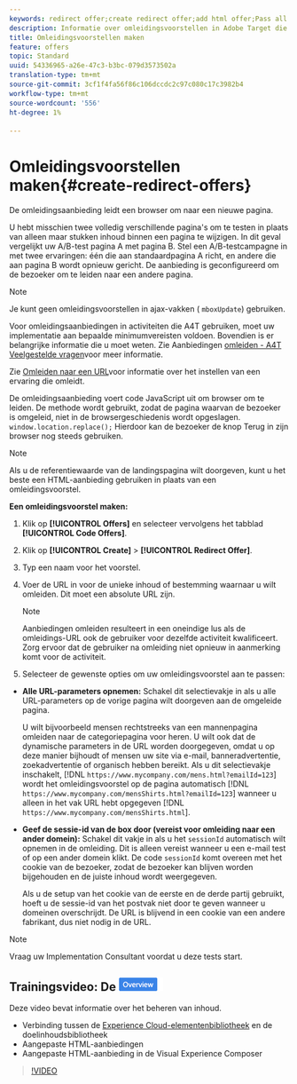 ```yaml
---
keywords: redirect offer;create redirect offer;add html offer;Pass all URL parameters in redirect;Pass mboxSessionId in redirect (only needed when the redirect is going to a different domain)
description: Informatie over omleidingsvoorstellen in Adobe Target die ervoor zorgen dat een browser omleidt naar een nieuwe pagina.
title: Omleidingsvoorstellen maken
feature: offers
topic: Standard
uuid: 54336965-a26e-47c3-b3bc-079d3573502a
translation-type: tm+mt
source-git-commit: 3cf1f4fa56f86c106dccdc2c97c080c17c3982b4
workflow-type: tm+mt
source-wordcount: '556'
ht-degree: 1%

---
```



# Omleidingsvoorstellen maken{#create-redirect-offers}

De omleidingsaanbieding leidt een browser om naar een nieuwe pagina.

U hebt misschien twee volledig verschillende pagina&#39;s om te testen in plaats van alleen maar stukken inhoud binnen een pagina te wijzigen. In dit geval vergelijkt uw A/B-test pagina A met pagina B. Stel een A/B-testcampagne in met twee ervaringen: één die aan standaardpagina A richt, en andere die aan pagina B wordt opnieuw gericht. De aanbieding is geconfigureerd om de bezoeker om te leiden naar een andere pagina.

>[!NOTE]
>
>Je kunt geen omleidingsvoorstellen in ajax-vakken ( `mboxUpdate`) gebruiken.
>
>Voor omleidingsaanbiedingen in activiteiten die A4T gebruiken, moet uw implementatie aan bepaalde minimumvereisten voldoen. Bovendien is er belangrijke informatie die u moet weten. Zie Aanbiedingen [omleiden - A4T Veelgestelde vragen](../../c-integrating-target-with-mac/a4t/r-a4t-faq/a4t-faq-redirect-offers.md#concept_21BF213F10E1414A9DCD4A98AF207905)voor meer informatie.

Zie [Omleiden naar een URL](../../c-experiences/c-visual-experience-composer/redirect-offer.md#task_9578678D42784F5EB9638F8AC8C911FA)voor informatie over het instellen van een ervaring die omleidt.

De omleidingsaanbieding voert code JavaScript uit om browser om te leiden. De methode wordt gebruikt, zodat de pagina waarvan de bezoeker is omgeleid, niet in de browsergeschiedenis wordt opgeslagen. `window.location.replace();` Hierdoor kan de bezoeker de knop Terug in zijn browser nog steeds gebruiken.

>[!NOTE]
>
>Als u de referentiewaarde van de landingspagina wilt doorgeven, kunt u het beste een HTML-aanbieding gebruiken in plaats van een omleidingsvoorstel.

**Een omleidingsvoorstel maken:**

1. Klik op **[!UICONTROL Offers]** en selecteer vervolgens het tabblad **[!UICONTROL Code Offers]**.
1. Klik op **[!UICONTROL Create]** > **[!UICONTROL Redirect Offer]**.
1. Typ een naam voor het voorstel.
1. Voer de URL in voor de unieke inhoud of bestemming waarnaar u wilt omleiden. Dit moet een absolute URL zijn.

   >[!NOTE]
   >
   >Aanbiedingen omleiden resulteert in een oneindige lus als de omleidings-URL ook de gebruiker voor dezelfde activiteit kwalificeert. Zorg ervoor dat de gebruiker na omleiding niet opnieuw in aanmerking komt voor de activiteit.

1. Selecteer de gewenste opties om uw omleidingsvoorstel aan te passen:

* **Alle URL-parameters opnemen:** Schakel dit selectievakje in als u alle URL-parameters op de vorige pagina wilt doorgeven aan de omgeleide pagina.

   U wilt bijvoorbeeld mensen rechtstreeks van een mannenpagina omleiden naar de categoriepagina voor heren. U wilt ook dat de dynamische parameters in de URL worden doorgegeven, omdat u op deze manier bijhoudt of mensen uw site via e-mail, banneradvertentie, zoekadvertentie of organisch hebben bereikt. Als u dit selectievakje inschakelt, [!DNL `https://www.mycompany.com/mens.html?emailId=123`] wordt het omleidingsvoorstel op de pagina automatisch [!DNL `https://www.mycompany.com/mensShirts.html?emailId=123`] wanneer u alleen in het vak URL hebt opgegeven [!DNL `https://www.mycompany.com/mensShirts.html`].

* **Geef de sessie-id van de box door (vereist voor omleiding naar een ander domein):** Schakel dit vakje in als u het `sessionId` automatisch wilt opnemen in de omleiding. Dit is alleen vereist wanneer u een e-mail test of op een ander domein klikt. De code `sessionId` komt overeen met het cookie van de bezoeker, zodat de bezoeker kan blijven worden bijgehouden en de juiste inhoud wordt weergegeven.

   Als u de setup van het cookie van de eerste en de derde partij gebruikt, hoeft u de sessie-id van het postvak niet door te geven wanneer u domeinen overschrijdt. De URL is blijvend in een cookie van een andere fabrikant, dus niet nodig in de URL.

>[!NOTE]
>
>Vraag uw Implementation Consultant voordat u deze tests start.

## Trainingsvideo: De ![overzichtsbadge Inhoudsopslagplaats (4:56)](/help/assets/overview.png)

Deze video bevat informatie over het beheren van inhoud.

* Verbinding tussen de [Experience Cloud-elementenbibliotheek](https://docs.adobe.com/content/help/en/core-services/interface/assets/creative-cloud.html) en de doelinhoudsbibliotheek
* Aangepaste HTML-aanbiedingen
* Aangepaste HTML-aanbieding in de Visual Experience Composer

>[!VIDEO](https://video.tv.adobe.com/v/17387)
